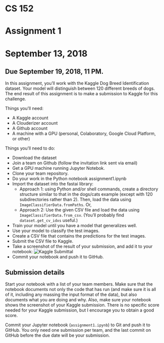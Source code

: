 # CS 152
# Assignment 1
# September 13, 2018
##  Due September 19, 2018, 11 PM.

In this assignment, you’ll work with the Kaggle Dog Breed Identification dataset. Your model will distinguish between 120 different breeds of dogs. The end result of this assignment is to make a submission to Kaggle for this challenge.

Things you’ll need:

* A Kaggle account
* A Clouderizer account
* A Github account
* A machine with a GPU (personal, Colaboratory, Google Cloud Platform, or other)

Things you’ll need to do:

* Download the dataset
* Join a team on Github (follow the invitation link sent via email)
* Get a GPU machine running Jupyter Notebok.
* Clone your team repository.
* Do your work in the Python notebook assignment1.ipynb
* Import the dataset into the fastai library:
    * Approach 1: using Python and/or shell commands, create a directory structure similar to that in the dogs/cats example (except with 120 subdirectories rather than 2). Then, load the data using ```ImageClassifierData.fromPaths```. Or,
    * Approach 2: Use the given CSV file and load the data using ```ImageClassifierData.from_csv```.
      (You’ll probably find ```dataset.get_cv_idxs``` useful.)
* Train your model until you have a model that generalizes well.
* Use your model to classify the test images.
* Create a CSV file that contains the predictions for the test images.
* Submit the CSV file to Kaggle.
* Take a screenshot of the result of your submission, and add it to your notebook: ![Kaggle Submittal](KaggleSubmittal.png "Kaggle Submittal")
* Commit your notebook and push it to GitHub.

## Submission details

Start your notebook with a list of your team members. Make sure that the notebook documents not only the code that has run (and make sure it is all of it, including any massing the input format of the data), but also documents what you are doing and why. Also, make sure your notebook shows the screenshot of your Kaggle submission. There is no specific score needed for your Kaggle submission, but I encourage you to obtain a good score. 

Commit your Jupyter notebook (```assignment1.ipynb```) to Git and push it to GitHub. You only need one submission per team, and the last commit on GitHub before the due date will be your submission.

